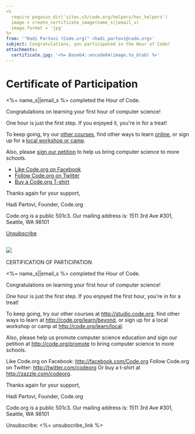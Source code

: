 ```yaml
---
<%
  require pegasus_dir('sites.v3/code.org/helpers/hoc_helpers')
  image = create_certificate_image(name_s||email_s)
  image.format = 'jpg'
%>
from: '"Hadi Partovi (Code.org)" <hadi_partovi@code.org>'
subject: Congratulations, you participated in the Hour of Code!
attachments:
  certificate.jpg: '<%= Base64::encode64(image.to_blob) %>'
---
```

# Certificate of Participation

<%= name_s||email_s %> completed the Hour of Code.

Congratulations on learning your first hour of computer science!

One hour is just the first step. If you enjoyed it, you're in for a treat!

To keep going, try our [other courses](http://studio.code.org), find other ways to learn [online](http://code.org/learn/beyond), or sign up for a [local workshop or camp](http://code.org/learn/local).

Also, please [sign our petition](http://code.org/promote) to help us bring computer science to more schools.

- [Like Code.org on Facebook](http://facebook.com/Code.org)
- [Follow Code.org on Twitter](http://twitter.com/codeorg)
- [Buy a Code.org T-shirt](http://zazzle.com/codeorg)


Thanks again for your support,

Hadi Partovi, Founder, Code.org

Code.org is a public 501c3. Our mailing address is: 1511 3rd Ave #301, Seattle, WA 98101

[Unsubscribe](<%= unsubscribe_link %>)

![](<%= tracking_pixel %>)
---
CERTIFICATION OF PARTICIPATION

<%= name_s||email_s %> completed the Hour of Code.

Congratulations on learning your first hour of computer science!

One hour is just the first step. If you enjoyed the first hour, you're in for a treat!

To keep going, try our other courses at http://studio.code.org, find other ways to learn at http://code.org/learn/beyond, or sign up for a local workshop or camp at http://code.org/learn/local.

Also, please help us promote computer science education and sign our petition at http://code.org/promote to bring computer science to more schools.

Like Code.org on Facebook: http://facebook.com/Code.org
Follow Code.org on Twitter: http://twitter.com/codeorg
Or buy a t-shirt at http://zazzle.com/codeorg.


Thanks again for your support,

Hadi Partovi, Founder, Code.org

Code.org is a public 501c3. Our mailing address is: 1511 3rd Ave #301, Seattle, WA 98101

Unsubscribe: <%= unsubscribe_link %>
